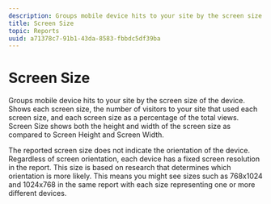 ```yaml
---
description: Groups mobile device hits to your site by the screen size of the device. Shows each screen size, the number of visitors to your site that used each screen size, and each screen size as a percentage of the total views. Screen Size shows both the height and width of the screen size as compared to Screen Height and Screen Width.
title: Screen Size
topic: Reports
uuid: a71378c7-91b1-43da-8583-fbbdc5df39ba
---
```


# Screen Size

Groups mobile device hits to your site by the screen size of the device. Shows each screen size, the number of visitors to your site that used each screen size, and each screen size as a percentage of the total views. Screen Size shows both the height and width of the screen size as compared to Screen Height and Screen Width.

The reported screen size does not indicate the orientation of the device. Regardless of screen orientation, each device has a fixed screen resolution in the report. This size is based on research that determines which orientation is more likely. This means you might see sizes such as 768x1024 and 1024x768 in the same report with each size representing one or more different devices.
